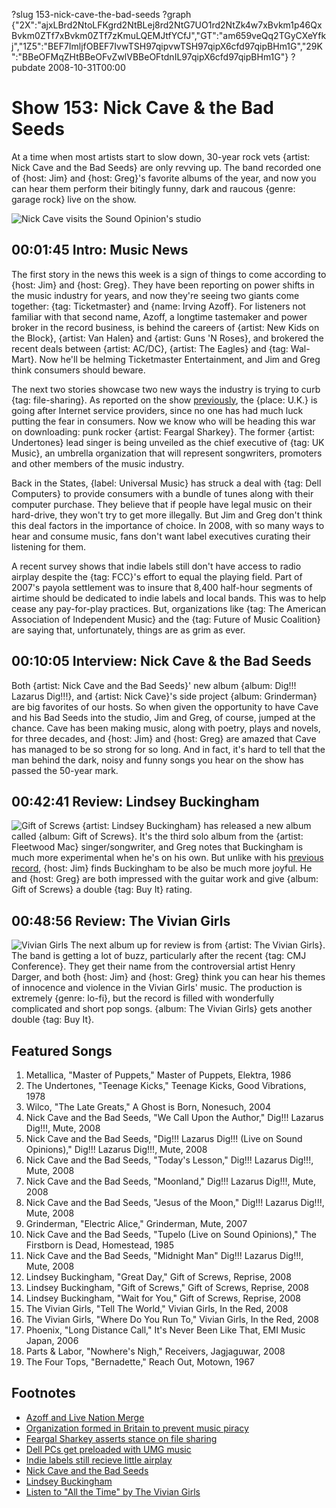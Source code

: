 ?slug 153-nick-cave-the-bad-seeds
?graph {"2X":"ajxLBrd2NtoLFKgrd2NtBLej8rd2NtG7UO1rd2NtZk4w7xBvkm1p46QxBvkm0ZTf7xBvkm0ZTf7zKmuLQEMJtfYCfJ","GT":"am659veQq2TGyCXeYfkj","1Z5":"BEF7ImljfOBEF7IvwTSH97qipvwTSH97qipX6cfd97qipBHm1G","29K":"BBeOFMqZHtBBeOFvZwlVBBeOFtdnIL97qipX6cfd97qipBHm1G"}
?pubdate 2008-10-31T00:00

# Show 153: Nick Cave & the Bad Seeds
At a time when most artists start to slow down, 30-year rock vets {artist: Nick Cave and the Bad Seeds} are only revving up. The band recorded one of {host: Jim} and {host: Greg}'s favorite albums of the year, and now you can hear them perform their bitingly funny, dark and raucous {genre: garage rock} live on the show.

![Nick Cave visits the Sound Opinion's studio](https://static.soundopinions.org/images/2008/nickcave_badseeds.jpg)

## 00:01:45 Intro: Music News
The first story in the news this week is a sign of things to come according to {host: Jim} and {host: Greg}. They have been reporting on power shifts in the music industry for years, and now they're seeing two giants come together: {tag: Ticketmaster} and {name: Irving Azoff}. For listeners not familiar with that second name, Azoff, a longtime tastemaker and power broker in the record business, is behind the careers of {artist: New Kids on the Block}, {artist: Van Halen} and {artist: Guns 'N Roses}, and brokered the recent deals between {artist: AC/DC}, {artist: The Eagles} and {tag: Wal-Mart}. Now he'll be helming Ticketmaster Entertainment, and Jim and Greg think consumers should beware.

The next two stories showcase two new ways the industry is trying to curb {tag: file-sharing}. As reported on the show [previously](/show/151), the {place: U.K.} is going after Internet service providers, since no one has had much luck putting the fear in consumers. Now we know who will be heading this war on downloading: punk rocker {artist: Feargal Sharkey}. The former {artist: Undertones} lead singer is being unveiled as the chief executive of {tag: UK Music}, an umbrella organization that will represent songwriters, promoters and other members of the music industry.

Back in the States, {label: Universal Music} has struck a deal with {tag: Dell Computers} to provide consumers with a bundle of tunes along with their computer purchase. They believe that if people have legal music on their hard-drive, they won't try to get more illegally. But Jim and Greg don't think this deal factors in the importance of choice. In 2008, with so many ways to hear and consume music, fans don't want label executives curating their listening for them.

A recent survey shows that indie labels still don't have access to radio airplay despite the {tag: FCC}'s effort to equal the playing field. Part of 2007's payola settlement was to insure that 8,400 half-hour segments of airtime should be dedicated to indie labels and local bands. This was to help cease any pay-for-play practices. But, organizations like {tag: The American Association of Independent Music} and the {tag: Future of Music Coalition} are saying that, unfortunately, things are as grim as ever.

## 00:10:05 Interview: Nick Cave & the Bad Seeds
Both {artist: Nick Cave and the Bad Seeds}' new album {album: Dig!!! Lazarus Dig!!!}, and {artist: Nick Cave}'s side project {album: Grinderman} are big favorites of our hosts. So when given the opportunity to have Cave and his Bad Seeds into the studio, Jim and Greg, of course, jumped at the chance. Cave has been making music, along with poetry, plays and novels, for three decades, and {host: Jim} and {host: Greg} are amazed that Cave has managed to be so strong for so long. And in fact, it's hard to tell that the man behind the dark, noisy and funny songs you hear on the show has passed the 50-year mark. 

## 00:42:41 Review: Lindsey Buckingham
![Gift of Screws](https://static.soundopinions.org/assets/153/1Z50.jpg)
{artist: Lindsey Buckingham} has released a new album called {album: Gift of Screws}. It's the third solo album from the {artist: Fleetwood Mac} singer/songwriter, and Greg notes that Buckingham is much more experimental when he's on his own. But unlike with his [previous record](/show/50), {host: Jim} finds Buckingham to be also be much more joyful. He and {host: Greg} are both impressed with the guitar work and give {album: Gift of Screws} a double {tag: Buy It} rating.

## 00:48:56 Review: The Vivian Girls
![Vivian Girls](https://static.soundopinions.org/assets/153/29K0.jpg)
The next album up for review is from {artist: The Vivian Girls}. The band is getting a lot of buzz, particularly after the recent {tag: CMJ Conference}. They get their name from the controversial artist Henry Darger, and both {host: Jim} and {host: Greg} think you can hear his themes of innocence and violence in the Vivian Girls' music. The production is extremely {genre: lo-fi}, but the record is filled with wonderfully complicated and short pop songs. {album: The Vivian Girls} gets another double {tag: Buy It}.

## Featured Songs
1. Metallica, "Master of Puppets," Master of Puppets, Elektra, 1986
2. The Undertones, "Teenage Kicks," Teenage Kicks, Good Vibrations, 1978
3. Wilco, "The Late Greats," A Ghost is Born, Nonesuch, 2004
4. Nick Cave and the Bad Seeds, "We Call Upon the Author," Dig!!! Lazarus Dig!!!, Mute, 2008
5. Nick Cave and the Bad Seeds, "Dig!!! Lazarus Dig!!! (Live on Sound Opinions)," Dig!!! Lazarus Dig!!!, Mute, 2008
1. Nick Cave and the Bad Seeds, "Today's Lesson," Dig!!! Lazarus Dig!!!, Mute, 2008
6. Nick Cave and the Bad Seeds, "Moonland," Dig!!! Lazarus Dig!!!, Mute, 2008
7. Nick Cave and the Bad Seeds, "Jesus of the Moon," Dig!!! Lazarus Dig!!!, Mute, 2008
8. Grinderman, "Electric Alice," Grinderman, Mute, 2007
9. Nick Cave and the Bad Seeds, "Tupelo (Live on Sound Opinions)," The Firstborn is Dead, Homestead, 1985 
10. Nick Cave and the Bad Seeds, "Midnight Man" Dig!!! Lazarus Dig!!!, Mute, 2008
11. Lindsey Buckingham, "Great Day," Gift of Screws, Reprise, 2008
12. Lindsey Buckingham, "Gift of Screws," Gift of Screws, Reprise, 2008
13. Lindsey Buckingham, "Wait for You," Gift of Screws, Reprise, 2008
14. The Vivian Girls, "Tell The World," Vivian Girls, In the Red, 2008
15. The Vivian Girls, "Where Do You Run To," Vivian Girls, In the Red, 2008
16. Phoenix, "Long Distance Call," It's Never Been Like That, EMI Music Japan, 2006
17. Parts & Labor, "Nowhere's Nigh," Receivers, Jagjaguwar, 2008
18. The Four Tops, "Bernadette," Reach Out, Motown, 1967

## Footnotes
- [Azoff and Live Nation Merge](http://www.nytimes.com/2010/04/25/business/25ticket.html?pagewanted=all&_r=0)
- [Organization formed in Britain to prevent music piracy](https://www.theguardian.com/business/2008/oct/27/feargal-sharkey-music-piracy)
- [Feargal Sharkey asserts stance on file sharing](http://www.theguardian.com/media/pda/2009/sep/29/digital-media-digital-britain)
- [Dell PCs get preloaded with UMG music](http://news.cnet.com/8301-17938_105-10074001-1.html)
- [Indie labels still recieve little airplay](https://futureofmusic.org/article/research/more-static)
- [Nick Cave and the Bad Seeds](http://nickcave.com/)
- [Lindsey Buckingham](http://lindseybuckingham.com/)
- [Listen to "All the Time" by The Vivian Girls](https://www.youtube.com/watch?v=bgk-uzPFuzo)
